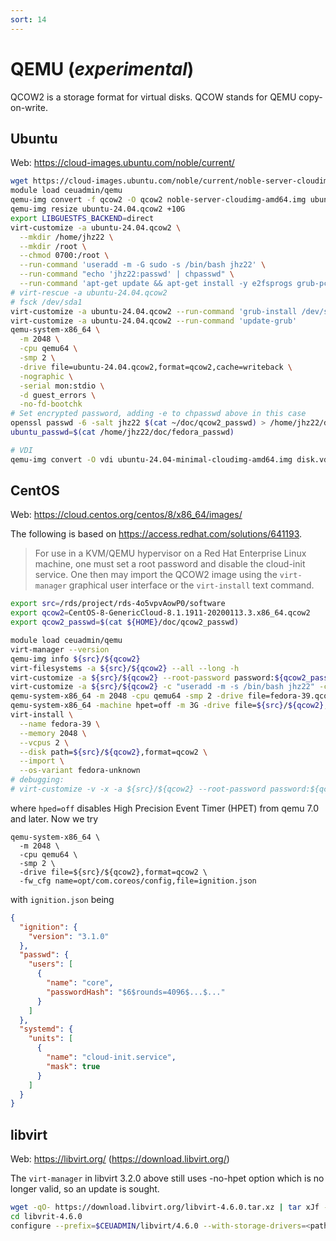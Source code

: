```yaml
---
sort: 14
---
```


# QEMU (*experimental*)

 QCOW2 is a storage format for virtual disks. QCOW stands for QEMU copy-on-write.

## Ubuntu

Web: <https://cloud-images.ubuntu.com/noble/current/>

```bash
wget https://cloud-images.ubuntu.com/noble/current/noble-server-cloudimg-amd64.img
module load ceuadmin/qemu
qemu-img convert -f qcow2 -O qcow2 noble-server-cloudimg-amd64.img ubuntu-24.04.qcow2
qemu-img resize ubuntu-24.04.qcow2 +10G
export LIBGUESTFS_BACKEND=direct
virt-customize -a ubuntu-24.04.qcow2 \
  --mkdir /home/jhz22 \
  --mkdir /root \
  --chmod 0700:/root \
  --run-command 'useradd -m -G sudo -s /bin/bash jhz22' \
  --run-command "echo 'jhz22:passwd' | chpasswd" \
  --run-command 'apt-get update && apt-get install -y e2fsprogs grub-pc'
# virt-rescue -a ubuntu-24.04.qcow2
# fsck /dev/sda1
virt-customize -a ubuntu-24.04.qcow2 --run-command 'grub-install /dev/sda'
virt-customize -a ubuntu-24.04.qcow2 --run-command 'update-grub'
qemu-system-x86_64 \
  -m 2048 \
  -cpu qemu64 \
  -smp 2 \
  -drive file=ubuntu-24.04.qcow2,format=qcow2,cache=writeback \
  -nographic \
  -serial mon:stdio \
  -d guest_errors \
  -no-fd-bootchk
# Set encrypted password, adding -e to chpasswd above in this case
openssl passwd -6 -salt jhz22 $(cat ~/doc/qcow2_passwd) > /home/jhz22/doc/ubuntu_passwd
ubuntu_passwd=$(cat /home/jhz22/doc/fedora_passwd)

# VDI
qemu-img convert -O vdi ubuntu-24.04-minimal-cloudimg-amd64.img disk.vdi
```

## CentOS

Web: <https://cloud.centos.org/centos/8/x86_64/images/>

The following is based on <https://access.redhat.com/solutions/641193>.

> For use in a KVM/QEMU hypervisor on a Red Hat Enterprise Linux machine, one must set a root password and disable the cloud-init service.
> One then may import the QCOW2 image using the `virt-manager` graphical user interface or the `virt-install` text command.

```bash
export src=/rds/project/rds-4o5vpvAowP0/software
export qcow2=CentOS-8-GenericCloud-8.1.1911-20200113.3.x86_64.qcow2
export qcow2_passwd=$(cat ${HOME}/doc/qcow2_passwd)

module load ceuadmin/qemu
virt-manager --version
qemu-img info ${src}/${qcow2}
virt-filesystems -a ${src}/${qcow2} --all --long -h
virt-customize -a ${src}/${qcow2} --root-password password:${qcow2_passwd} --uninstall cloud-init
virt-customize -a ${src}/${qcow2} -c "useradd -m -s /bin/bash jhz22" -c "echo 'passwd' | passwd jhz22 --stdin"
qemu-system-x86_64 -m 2048 -cpu qemu64 -smp 2 -drive file=fedora-39.qcow2,format=qcow2,cache=writeback -nographic
qemu-system-x86_64 -machine hpet=off -m 3G -drive file=${src}/${qcow2},format=qcow2
virt-install \
  --name fedora-39 \
  --memory 2048 \
  --vcpus 2 \
  --disk path=${src}/${qcow2},format=qcow2 \
  --import \
  --os-variant fedora-unknown
# debugging:
# virt-customize -v -x -a ${src}/${qcow2} --root-password password:${qcow2_passwd} --uninstall cloud-init
```

where `hped=off` disables High Precision Event Timer (HPET) from qemu 7.0 and later. Now we try

```
qemu-system-x86_64 \
  -m 2048 \
  -cpu qemu64 \
  -smp 2 \
  -drive file=${src}/${qcow2},format=qcow2 \
  -fw_cfg name=opt/com.coreos/config,file=ignition.json
```

with `ignition.json` being

```json
{
  "ignition": {
    "version": "3.1.0"
  },
  "passwd": {
    "users": [
      {
        "name": "core",
        "passwordHash": "$6$rounds=4096$...$..."
      }
    ]
  },
  "systemd": {
    "units": [
      {
        "name": "cloud-init.service",
        "mask": true
      }
    ]
  }
}
```

## libvirt

Web: <https://libvirt.org/> (<https://download.libvirt.org/>)

The `virt-manager` in libvirt 3.2.0 above still uses -no-hpet option which is no longer valid, so an update is sought.

```bash
wget -qO- https://download.libvirt.org/libvirt-4.6.0.tar.xz | tar xJf -
cd libvrit-4.6.0
configure --prefix=$CEUADMIN/libvirt/4.6.0 --with-storage-drivers=<path>
```
